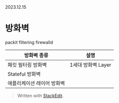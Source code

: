 2023.12.15
# 방화벽
 packit filtering firewalld
 
| 방화벽 종류 | 설명 |
|--|--|
| 패킷 필터링 방화벽  | 1세대 방화벽 Layer |
| Stateful 방화벽 |  |
| 애플리케이션 레이어 방화벽 |  |




> Written with [StackEdit](https://stackedit.io/).
<!--stackedit_data:
eyJoaXN0b3J5IjpbLTI5NzE0OTAxNyw3MzA5OTgxMTZdfQ==
-->